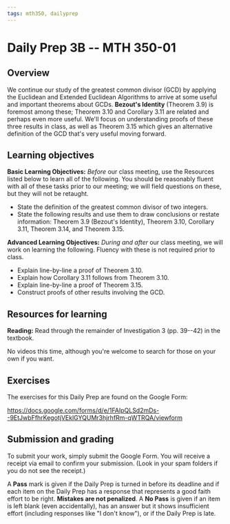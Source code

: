 ```yaml
---
tags: mth350, dailyprep
---
```


# Daily Prep 3B -- MTH 350-01

## Overview 

We continue our study of the greatest common divisor (GCD) by applying the Euclidean and Extended Euclidean Algorithms to arrive at some useful and important theorems about GCDs. **Bezout's Identity** (Theorem 3.9) is foremost among these; Theorem 3.10 and Corollary 3.11 are related and perhaps even more useful. We'll focus on understanding proofs of these three results in class, as well as Theorem 3.15 which gives an alternative definition of the GCD that's very useful moving forward. 

## Learning objectives 

**Basic Learning Objectives:** *Before* our class meeting, use the Resources listed below to learn all of the following. You should be reasonably fluent with all of these tasks prior to our meeting; we will field questions on these, but they will not be retaught. 

- State the definition of the greatest common divisor of two integers. 
- State the following results and use them to draw conclusions or restate information: Theorem 3.9 (Bezout's Identity), Theorem 3.10, Corollary 3.11, Theorem 3.14, and Theorem 3.15.


**Advanced Learning Objectives:** *During and after* our class meeting, we will work on learning the following. Fluency with these is not required prior to class. 

- Explain line-by-line a proof of Theorem 3.10. 
- Explain how Corollary 3.11 follows from Theorem 3.10. 
- Explain line-by-line a proof of Theorem 3.15. 
- Construct proofs of other results involving the GCD. 


## Resources for learning

**Reading:** Read through the remainder of Investigation 3 (pp. 39--42) in the textbook. 

No videos this time, although you're welcome to search for those on your own if you want. 

## Exercises 

The exercises for this Daily Prep are found on the Google Form: 

https://docs.google.com/forms/d/e/1FAIpQLSd2mDs--9EtJwbFfhrKegotjVEklGYQUMr3hjrhfRm-qWTRQA/viewform

## Submission and grading 

To submit your work, simply submit the Google Form. You will receive a receipt via email to confirm your submission. (Look in your spam folders if you do not see the receipt.) 

A **Pass** mark is given if the Daily Prep is turned in before its deadline and if each item on the Daily Prep has a response that represents a good faith effort to be right. **Mistakes are not penalized**. A **No Pass** is given if an item is left blank (even accidentally), has an answer but it shows insufficient effort (including responses like "I don't know"), or if the Daily Prep is late.